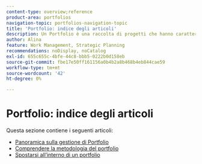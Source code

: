 ```yaml
---
content-type: overview;reference
product-area: portfolios
navigation-topic: portfolios-navigation-topic
title: 'Portfolio: indice degli articoli'
description: Un Portfolio è una raccolta di progetti che hanno caratteristiche unificanti. Per informazioni sui portfolio, consulta i seguenti articoli.
author: Alina
feature: Work Management, Strategic Planning
recommendations: noDisplay, noCatalog
exl-id: 655c655c-4bfe-44c8-bbb5-0222b0d158eb
source-git-commit: fbe17e50ff161156a0b4b2a8b468b4eb844cae59
workflow-type: tm+mt
source-wordcount: '42'
ht-degree: 0%

---
```


# Portfolio: indice degli articoli

<!-- Audited: 5/2025 -->

Questa sezione contiene i seguenti articoli:

* [Panoramica sulla gestione di Portfolio](../../../manage-work/portfolios/portfolios-overview/portfolio-managament-overview.md)
* [Comprendere la metodologia del portfolio](../../../manage-work/portfolios/portfolios-overview/portfolio-overview.md)
* [Spostarsi all’interno di un portfolio](../../../manage-work/portfolios/portfolios-overview/navigate-within-portfolio.md)


